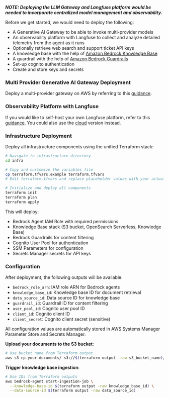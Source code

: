 
***NOTE: Deploying the LLM Gateway and Langfuse platform would be needed to incorporate centralized model management and observability.***


Before we get started, we would need to deploy the following:
- A Generative AI Gateway to be able to invoke multi-provider models
- An observability platform with Langfuse to collect and analyze detailed telemetry from the agent as it runs
- Optionally retrieve web search and support ticket API keys
- A knowledge base with the help of [Amazon Bedrock Knowledge Base](https://aws.amazon.com/bedrock/knowledge-bases/)
- A guardrail with the help of [Amazon Bedrock Guardrails]([https://aws.amazon.com/bedrock/guardrails/](url))
- Set-up cognito authentication
- Create and store keys and secrets 


### Multi Provider Generative AI Gateway Deployment

Deploy a multi-provider gateway on AWS by referring to this [guidance](https://aws.amazon.com/solutions/guidance/multi-provider-generative-ai-gateway-on-aws/).

### Observability Platform with Langfuse

If you would like to self-host your own Langfuse platform, refer to this [guidance](https://github.com/awslabs/amazon-bedrock-agent-samples/tree/main/examples/agent_observability/deploy-langfuse-on-ecs-fargate-with-typescript-cdk). You could also use the [cloud](https://cloud.langfuse.com/auth/sign-up) version instead.

### Infrastructure Deployment

Deploy all infrastructure components using the unified Terraform stack:

```bash
# Navigate to infrastructure directory
cd infra

# Copy and customize the variables file
cp terraform.tfvars.example terraform.tfvars
# Edit terraform.tfvars and replace placeholder values with your actual values

# Initialize and deploy all components
terraform init
terraform plan
terraform apply
```

This will deploy:
- Bedrock Agent IAM Role with required permissions
- Knowledge Base stack (S3 bucket, OpenSearch Serverless, Knowledge Base)
- Bedrock Guardrails for content filtering
- Cognito User Pool for authentication
- SSM Parameters for configuration
- Secrets Manager secrets for API keys

### Configuration

After deployment, the following outputs will be available:
- `bedrock_role_arn`: IAM role ARN for Bedrock agents
- `knowledge_base_id`: Knowledge base ID for document retrieval
- `data_source_id`: Data source ID for knowledge base
- `guardrail_id`: Guardrail ID for content filtering
- `user_pool_id`: Cognito user pool ID
- `client_id`: Cognito client ID
- `client_secret`: Cognito client secret (sensitive)

All configuration values are automatically stored in AWS Systems Manager Parameter Store and Secrets Manager.


**Upload your documents to the S3 bucket**:
```bash
# Use bucket name from Terraform output
aws s3 cp your-documents/ s3://$(terraform output -raw s3_bucket_name)/ --recursive
```

**Trigger knowledge base ingestion**:
```bash
# Use IDs from Terraform outputs
aws bedrock-agent start-ingestion-job \
  --knowledge-base-id $(terraform output -raw knowledge_base_id) \
  --data-source-id $(terraform output -raw data_source_id)
```